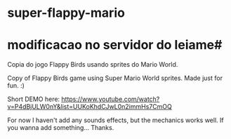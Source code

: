 super-flappy-mario
==================
# modificacao no servidor do leiame#
Copia do jogo Flappy Birds usando sprites do Mario World.

Copy of Flappy Birds game using Super Mario World sprites. Made just for fun. :)

Short DEMO here:
https://www.youtube.com/watch?v=P4dBjULW0nY&list=UUKoKhdCJwL0n2immHs7CmOQ

For now I haven't add any sounds effects, but the mechanics works well. 
If you wanna add something... Thanks. 
